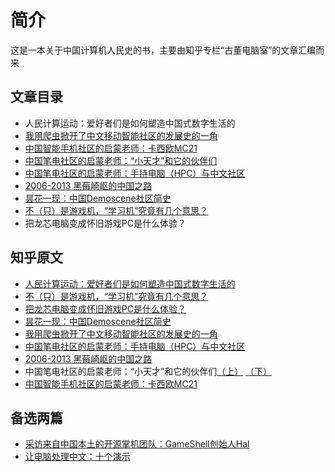 # 简介
这是一本关于中国计算机人民史的书，主要由知乎专栏“古董电脑室”的文章汇编而来
## 文章目录

* 人民计算运动：爱好者们是如何塑造中国式数字生活的 
* [我用爬虫掀开了中文移动智能社区的发展史的一角](tompda_data_analysis.md)
* [中国智能手机社区的启蒙老师：卡西欧MC21](casio_mc21.md)
* [中国笔电社区的启蒙老师：“小天才”和它的伙伴们](xiaotiancai_and_mini_laptops.md)
* [中国笔电社区的启蒙老师：手持电脑（HPC）与中文社区](handheld_pc_in_china.md)
* [2006-2013 黑莓崎岖的中国之路](blackberry_in_china.md)
* [昙花一现：中国Demoscene社区简史](chinese_demoscene_history.md)
* [不（只）是游戏机，“学习机”究竟有几个意思？](learn_machine_definition.md)
* 把龙芯电脑变成怀旧游戏PC是什么体验？

## 知乎原文
* [人民计算运动：爱好者们是如何塑造中国式数字生活的](https://zhuanlan.zhihu.com/p/384246051)
* [不（只）是游戏机，“学习机”究竟有几个意思？](https://zhuanlan.zhihu.com/p/348414704)
* [把龙芯电脑变成怀旧游戏PC是什么体验？](https://zhuanlan.zhihu.com/p/81637198)
* [昙花一现：中国Demoscene社区简史](https://zhuanlan.zhihu.com/p/36800700)
* [我用爬虫掀开了中文移动智能社区的发展史的一角](https://zhuanlan.zhihu.com/p/36037353)
* [中国笔电社区的启蒙老师：手持电脑（HPC）与中文社区](https://zhuanlan.zhihu.com/p/35018429)
* [2006-2013 黑莓崎岖的中国之路](https://zhuanlan.zhihu.com/p/32022251)
* 中国笔电社区的启蒙老师：“小天才”和它的伙伴们[（上）](https://zhuanlan.zhihu.com/p/27051876) [（下）](https://zhuanlan.zhihu.com/p/27210994)
* [中国智能手机社区的启蒙老师：卡西欧MC21](https://zhuanlan.zhihu.com/p/24953799)

## 备选两篇
* [采访来自中国本土的开源掌机团队：GameShell创始人Hal](https://zhuanlan.zhihu.com/p/138013307)
* [让电脑处理中文：十个演示](https://zhuanlan.zhihu.com/p/372200102)
